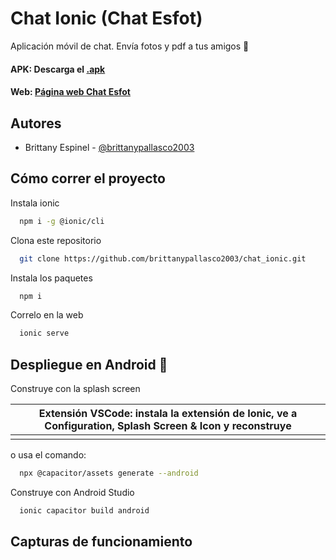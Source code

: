 # Chat Ionic (Chat Esfot)

Aplicación móvil de chat.
Envía fotos y pdf a tus amigos 🥳

#### APK: Descarga el [.apk](photo-gallery/src/assets/app-debug.apk)

#### Web: [Página web Chat Esfot](https://chat-f4e72.web.app/)

## Autores

- Brittany Espinel - [@brittanypallasco2003](https://github.com/brittanypallasco2003)

## Cómo correr el proyecto

Instala ionic

```bash
  npm i -g @ionic/cli
```

Clona este repositorio

```bash
  git clone https://github.com/brittanypallasco2003/chat_ionic.git
```

Instala los paquetes

```bash
  npm i
```

Correlo en la web

```bash
  ionic serve
```

## Despliegue en Android 📱

Construye con la splash screen

|Extensión VSCode: instala la extensión de Ionic, ve a Configuration, Splash Screen & Icon y reconstruye|
|-|
||

o usa el comando:

```bash
  npx @capacitor/assets generate --android
```

Construye con Android Studio

```bash
  ionic capacitor build android
```

## Capturas de funcionamiento

